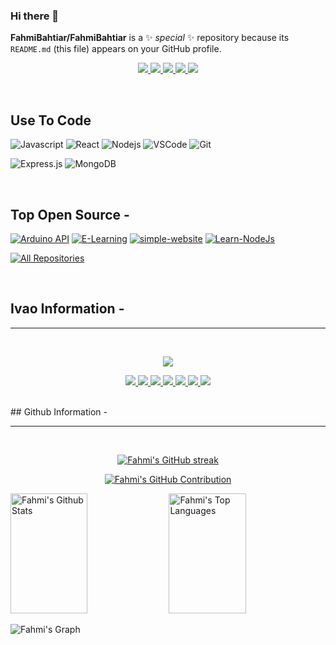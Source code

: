 ### Hi there 👋

**FahmiBahtiar/FahmiBahtiar** is a ✨ _special_ ✨ repository because its `README.md` (this file) appears on your GitHub profile.

<p align="center">
 <a href="https://blimbing.xyz" target="blank">
  <img src="https://img.shields.io/badge/Website-DC143C?style=for-the-badge&logo=medium&logoColor=white"/>
 </a>
 <a href="https://www.linkedin.com/in/fahmibahtiaran" target="_blank">
  <img src="https://img.shields.io/badge/LinkedIn-0077B5?style=for-the-badge&logo=linkedin&logoColor=white"/>
 </a>
 <a href="https://twitter.com/blimbing_" target="_blank">
  <img src="https://img.shields.io/badge/Twitter-1DA1F2?style=for-the-badge&logo=twitter&logoColor=white"/>
 </a>
 <a href="https://www.instagram.com/fahmi_bahtiar_a.n" target="_blank">
  <img src="https://img.shields.io/badge/Instagram-fe4164?style=for-the-badge&logo=instagram&logoColor=white"/>
 </a> 
<a href="" target="_blank">
  <img src="https://img.shields.io/badge/Facebook-20BEFF?&style=for-the-badge&logo=facebook&logoColor=white"/>
  </a> 
</p>
<br />


## Use To Code

![Javascript](https://img.shields.io/badge/Javascript-F0DB4F?style=for-the-badge&labelColor=black&logo=javascript&logoColor=F0DB4F)
![React](https://img.shields.io/badge/-React-61DBFB?style=for-the-badge&labelColor=black&logo=react&logoColor=61DBFB)
![Nodejs](https://img.shields.io/badge/Nodejs-3C873A?style=for-the-badge&labelColor=black&logo=node.js&logoColor=3C873A)
![VSCode](https://img.shields.io/badge/Visual_Studio-0078d7?style=for-the-badge&logo=visual%20studio&logoColor=white)
![Git](https://img.shields.io/badge/Git-F05032?style=for-the-badge&logo=git&logoColor=white)

<!-- ![Typescript](https://img.shields.io/badge/Typescript-007acc?style=for-the-badge&labelColor=black&logo=typescript&logoColor=007acc) -->
<!-- ![React Native](https://img.shields.io/badge/React_Native-20232A?style=for-the-badge&logo=react&logoColor=61DAFB) -->
<!-- ![Next.js](https://img.shields.io/badge/next.js-000000?style=for-the-badge&logo=nextdotjs&logoColor=white) -->
 ![Express.js](https://img.shields.io/badge/Express.js-000000?style=for-the-badge&logo=express&logoColor=white)
![MongoDB](https://img.shields.io/badge/MongoDB-4EA94B?style=for-the-badge&logo=mongodb&logoColor=white) 
<!-- ![SASS Badge](https://img.shields.io/badge/Sass-CC6699?style=for-the-badge&logo=sass&logoColor=white) -->
<!-- ![Ant-Design](https://img.shields.io/badge/AntDesign-0170FE?style=for-the-badge&logo=antdesign&logoColor=white) -->
<!-- ![Strapi](https://img.shields.io/badge/strapi-2E7EEA?style=for-the-badge&logo=strapi&logoColor=white) -->
<br/>

## Top Open Source -

[![Arduino API](https://github-readme-stats.vercel.app/api/pin/?username=FahmiBahtiar&repo=arduino-seilsjs&border_color=7F3FBF&bg_color=0D1117&title_color=C9D1D9&text_color=8B949E&icon_color=7F3FBF)](https://github.com/chiragjain307/Portfolio-Website)
[![E-Learning](https://github-readme-stats.vercel.app/api/pin/?username=ilhamnadhif&repo=e-learning&border_color=7F3FBF&bg_color=0D1117&title_color=C9D1D9&text_color=8B949E&icon_color=7F3FBF)](https://github.com/chiragjain307/chiragjain307)
[![simple-website](https://github-readme-stats.vercel.app/api/pin/?username=FahmiBahtiar&repo=simple-website&border_color=7F3FBF&bg_color=0D1117&title_color=C9D1D9&text_color=8B949E&icon_color=7F3FBF)](https://github.com/chiragjain307/Weather-WebApp)
[![Learn-NodeJs](https://github-readme-stats.vercel.app/api/pin/?username=FahmiBahtiar&repo=Learn-NodeJS&border_color=7F3FBF&bg_color=0D1117&title_color=C9D1D9&text_color=8B949E&icon_color=7F3FBF)](https://github.com/chiragjain307/Todo-WebApp)

<p align="left">
  <a href="https://github.com/FahmiBahtiar?tab=repositories" target="_blank"><img alt="All Repositories" title="All Repositories" src="https://img.shields.io/badge/-All%20Repos-2962FF?style=for-the-badge&logo=koding&logoColor=white"/></a>
</p>

<!--<h3 align="left">Support:</h3>
<p><a href="https://www.buymeacoffee.com/chiragjain"> <img align="left" src="https://cdn.buymeacoffee.com/buttons/v2/default-yellow.png" height="50" width="210" alt="chiragjain" /></a></p><br><br>
-->
<br/>

## Ivao Information -
<hr/>
<br/>
<p align="center">
    <img src="https://status.ivao.aero/704291.png"/>
</p>
<p align="center">
  <a href="https://ivao.aero/Member.aspx?ID=704291" target="blank">
  <img src="https://www.ivao.aero/data/images/awards/WV.gif"/>
 </a>
   <a href="https://ivao.aero/Member.aspx?ID=704291" target="blank">
 <img src="https://www.ivao.aero/data/images/awards/LH.gif"/>
 </a>
   <a href="https://ivao.aero/Member.aspx?ID=704291" target="blank">
 <img src="https://www.ivao.aero/data/images/awards/25OW.gif"/>
 </a>
   <a href="https://ivao.aero/Member.aspx?ID=704291" target="blank">
 <img src="https://www.ivao.aero/data/images/awards/MSA1.gif"/>
 </a>
   <a href="https://ivao.aero/Member.aspx?ID=704291" target="blank">
 <img src="https://www.ivao.aero/data/images/awards/FW.gif"/>
 </a>
   <a href="https://ivao.aero/Member.aspx?ID=704291" target="blank">
 <img src="https://www.ivao.aero/data/images/awards/25AW.gif"/>
 </a>
    <a href="https://ivao.aero/Member.aspx?ID=704291" target="blank">
 <img src="https://www.ivao.aero/data/images/awards/F1.gif"/>
 </a>
 
</p>

<br/>
## Github Information -
<hr/>
<br/>


<p align="center">
  <a href="https://github.com/FahmiBahtiar">
    <img src="https://github-readme-streak-stats.herokuapp.com/?user=FahmiBahtiar&theme=radical&border=7F3FBF&background=0D1117" alt="Fahmi's GitHub streak"/>
  </a>
</p>

<p align="center">
  <a href="https://github.com/FahmiBahtiar">
    <img src="https://github-profile-summary-cards.vercel.app/api/cards/profile-details?username=FahmiBahtiar&theme=radical" alt="Fahmi's GitHub Contribution"/>
  </a>
</p>

<a> 
    <a href="https://github.com/FahmiBahtiar"><img alt="Fahmi's Github Stats" src="https://denvercoder1-github-readme-stats.vercel.app/api?username=FahmiBahtiar&show_icons=true&count_private=true&theme=react&border_color=7F3FBF&bg_color=0D1117&title_color=F85D7F&icon_color=F8D866" height="192px" width="49.5%"/></a>
  <a href="https://github.com/FahmiBahtiar"><img alt="Fahmi's Top Languages" src="https://denvercoder1-github-readme-stats.vercel.app/api/top-langs/?username=FahmiBahtiar&langs_count=8&layout=compact&theme=react&border_color=7F3FBF&bg_color=0D1117&title_color=F85D7F&icon_color=F8D866" height="192px" width="49.5%"/></a>
  <br/>
</a>


![Fahmi's Graph](https://github-readme-activity-graph.vercel.app/graph?username=FahmiBahtiar&custom_title=Fahmi's%20GitHub%20Activity%20Graph&bg_color=0D1117&color=7F3FBF&line=7F3FBF&point=7F3FBF&area_color=FFFFFF&title_color=FFFFFF&area=true)
